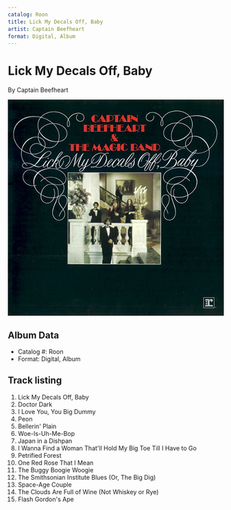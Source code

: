 ```yaml
---
catalog: Roon
title: Lick My Decals Off, Baby
artist: Captain Beefheart
format: Digital, Album
---
```


# Lick My Decals Off, Baby

By Captain Beefheart

![](../../assets/albumcovers/Captain_Beefheart-Lick_My_Decals_Off__Baby.png)

## Album Data

- Catalog #: Roon
- Format: Digital, Album


## Track listing


1. Lick My Decals Off, Baby
2. Doctor Dark
3. I Love You, You Big Dummy
4. Peon
5. Bellerin' Plain
6. Woe-Is-Uh-Me-Bop
7. Japan in a Dishpan
8. I Wanna Find a Woman That'll Hold My Big Toe Till I Have to Go
9. Petrified Forest
10. One Red Rose That I Mean
11. The Buggy Boogie Woogie
12. The Smithsonian Institute Blues (Or, The Big Dig)
13. Space-Age Couple
14. The Clouds Are Full of Wine (Not Whiskey or Rye)
15. Flash Gordon's Ape

